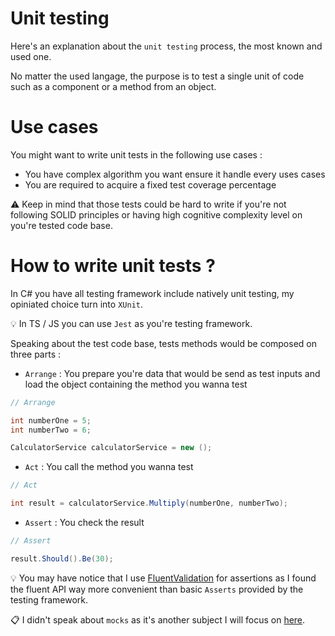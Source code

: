 # Unit testing

Here's an explanation about the `unit testing` process, the most known and used one.

No matter the used langage, the purpose is to test a single unit of code such as a component or a method from an object.

# Use cases

You might want to write unit tests in the following use cases : 
- You have complex algorithm you want ensure it handle every uses cases
- You are required to acquire a fixed test coverage percentage

:warning: Keep in mind that those tests could be hard to write if you're not following SOLID principles or having high cognitive complexity level on you're tested code base.

# How to write unit tests ?

In C# you have all testing framework include natively unit testing, my opiniated choice turn into `XUnit`.

:bulb: In TS / JS you can use `Jest` as you're testing framework.

Speaking about the test code base, tests methods would be composed on three parts :

- `Arrange` : You prepare you're data that would be send as test inputs and load the object containing the method you wanna test

```c#
// Arrange

int numberOne = 5;
int numberTwo = 6;

CalculatorService calculatorService = new ();
```

- `Act` : You call the method you wanna test

```c#
// Act

int result = calculatorService.Multiply(numberOne, numberTwo);
```

- `Assert` : You check the result

```c#
// Assert

result.Should().Be(30);
```


:bulb: You may have notice that I use [FluentValidation](https://fluentassertions.com/introduction) for assertions as I found the fluent API way more convenient than basic `Asserts` provided by the testing framework.

:clipboard: I didn't speak about `mocks` as it's another subject I will focus on [here](./mocks.md).